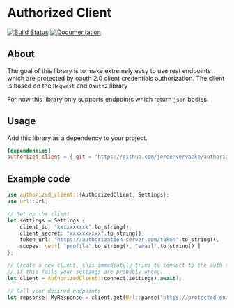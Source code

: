 # Authorized Client
[![Build Status][build-img]][build-url]
[![Documentation][docs-img]][docs-url]
## About
The goal of this library is to make extremely easy to use rest endpoints which are protected by oauth 2.0 client credentials authorization.
The client is based on the `Reqwest` and `Oauth2` library

For now this library only supports endpoints which return `json` bodies.

## Usage
Add this library as a dependency to your project.
```toml
[dependencies]
authorized_client = { git = "https://github.com/jeroenvervaeke/authorized_client.git" }
```

## Example code
```rust
use authorized_client::{AuthorizedClient, Settings};
use url::Url;

// Set up the client
let settings = Settings {
    client_id: "xxxxxxxxxx".to_string(),
    client_secret: "xxxxxxxxxx".to_string(),
    token_url: "https://authorization-server.com/token".to_string(),
    scopes: vec![ "profile".to_string(), "email".to_string() ]
};

// Create a new client, this immediately tries to connect to the auth server and get a bearer token.
// If this fails your settings are probably wrong.
let client = AuthorizedClient::connect(settings).await?;

// Call your desired endpoints
let repsonse: MyResponse = client.get(Url::parse("https://protected-endpoint.com/info")?).await?;
```

[build-img]: https://github.com/jeroenvervaeke/authorized_client/actions/workflows/rust.yml/badge.svg?branch=master
[build-url]: https://github.com/jeroenvervaeke/authorized_client/actions/workflows/rust.yml
[docs-img]: https://img.shields.io/badge/Docs-up%20to%20date-success
[docs-url]: https://jeroenvervaeke.github.io/authorized_client/authorized_client/index.html

